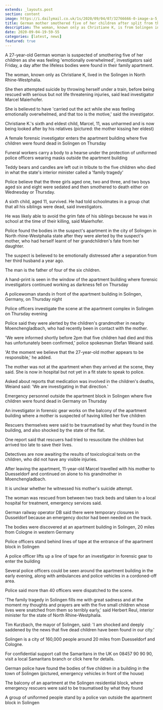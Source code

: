 ```yaml
---
extends: _layouts.post
section: content
image: https://i.dailymail.co.uk/1s/2020/09/04/07/32766666-0-image-a-5_1599201619480.jpg 
title: German mother smothered five of her children after split from third husband 
description: The woman, known only as Christiane K, is from Solingen in North Rhine-Westphalia. Investigators believe she became depressed after splitting from her third husband. 
date: 2020-09-04-19-59-55 
categories: [latest, news] 
featured: true 
--- 
```

A 27-year-old German woman is suspected of smothering five of her children as she was feeling 'emotionally overwhelmed', investigators said Friday, a day after the lifeless bodies were found in their family apartment.

The woman, known only as Christiane K, lived in the Solingen in North Rhine-Westphalia.

She then attempted suicide by throwing herself under a train, before being rescued with serious but not life threatening injuries, said lead investigator Marcel Maierhofer.

She is believed to have 'carried out the act while she was feeling emotionally overwhelmed, and that too is the motive,' said the investigator. 

Christiane K.'s sixth and eldest child, Marcel, 11, was unharmed and is now being looked after by his relatives (pictured: the mother kissing her eldest) 

A female forensic investigator enters the apartment building where five children were found dead in Solingen on Thursday 

Funeral workers carry a body to a hearse under the protection of uniformed police officers wearing masks outside the apartment building 

Teddy bears and candles are left out in tribute to the five children who died in what the state's interior minister called a 'family tragedy' 

Police believe that the three girls aged one, two and three, and two boys aged six and eight were sedated and then smothered to death either on Wednesday or Thursday.

A sixth child, aged 11, survived. He had told schoolmates in a group chat that all his siblings were dead, said investigators.

He was likely able to avoid the grim fate of his siblings because he was in school at the time of their killing, said Maierhofer.

Police found the bodies in the suspect's apartment in the city of Solingen in North rhine-Westphalia state after they were alerted by the suspect's mother, who had herself learnt of her grandchildren's fate from her daughter.

The suspect is believed to be emotionally distressed after a separation from her third husband a year ago.

The man is the father of four of the six children.  

A hand-print is seen in the window of the apartment building where forensic investigators continued working as darkness fell on Thursday 

A policewoman stands in front of the apartment building in Solingen, Germany, on Thursday night

Police officers investigate the scene at the apartment complex in Solingen on Thursday evening

Police said they were alerted by the children's grandmother in nearby Moenchengladbach, who had recently been in contact with the mother.   

'We were informed shortly before 2pm that five children had died and this has unfortunately been confirmed,' police spokesman Stefan Weiand said.

'At the moment we believe that the 27-year-old mother appears to be responsible,' he added.   

The mother was not at the apartment when they arrived at the scene, they said. She is now in hospital but not yet in a fit state to speak to police.  

Asked about reports that medication was involved in the children's deaths, Weiand said: 'We are investigating in that direction.'  

Emergency personnel outside the apartment block in Solingen where five children were found dead in Germany on Thursday

An investigator in forensic gear works on the balcony of the apartment building where a mother is suspected of having killed her five children 

Rescuers themselves were said to be traumatised by what they found in the building, and also shocked by the state of the flat. 

One report said that rescuers had tried to resuscitate the children but arrived too late to save their lives.  

Detectives are now awaiting the results of toxicological tests on the children, who did not have any visible injuries.     

After leaving the apartment, 11-year-old Marcel travelled with his mother to Duesseldorf and continued on alone to his grandmother in Moenchengladbach.

It is unclear whether he witnessed his mother's suicide attempt. 

The woman was rescued from between two track beds and taken to a local hospital for treatment, emergency services said. 

German railway operator DB said there were temporary closures in Dusseldorf because an emergency doctor had been needed on the track. 

The bodies were discovered at an apartment building in Solingen, 20 miles from Cologne in western Germany

Police officers stand behind lines of tape at the entrance of the apartment block in Solingen 

A police officer lifts up a line of tape for an investigator in forensic gear to enter the building

Several police officers could be seen around the apartment building in the early evening, along with ambulances and police vehicles in a cordoned-off area.

Police said more than 40 officers were dispatched to the scene.

'The family tragedy in Solingen fills me with great sadness and at the moment my thoughts and prayers are with the five small children whose lives were snatched from them so terribly early,' said Herbert Reul, interior minister for the state of North Rhine-Westphalia.

Tim Kurzbach, the mayor of Solingen, said: 'I am shocked and deeply saddened by the news that five dead children have been found in our city.' 

Solingen is a city of 160,000 people around 20 miles from Duesseldorf and Cologne. 

For confidential support call the Samaritans in the UK on 08457 90 90 90, visit a local Samaritans branch or click here for details. 

German police have found the bodies of five children in a building in the town of Solingen (pictured, emergency vehicles in front of the house) 

The balcony of an apartment at the Solingen residential block, where emergency rescuers were said to be traumatised by what they found 

A group of uniformed people stand by a police van outside the apartment block in Solingen 

